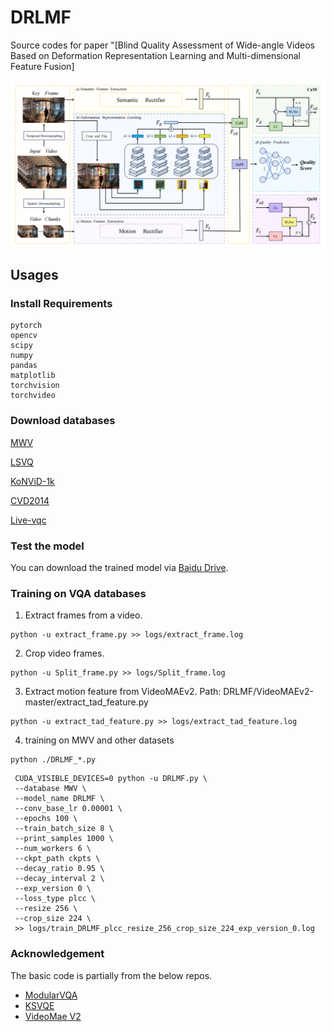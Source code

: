 # DRLMF
Source codes for paper "[Blind Quality Assessment of Wide-angle Videos Based on Deformation Representation Learning and Multi-dimensional Feature Fusion]

![image](https://github.com/BoHu90/DRLMF/blob/main/frame.png)

## Usages

### Install Requirements
```
pytorch
opencv
scipy
numpy
pandas
matplotlib
torchvision
torchvideo
```

### Download databases
[MWV](https://github.com/BoHu90/MWV)

[LSVQ](https://github.com/baidut/PatchVQ)

[KoNViD-1k](http://database.mmsp-kn.de/konvid-1k-database.html)

[CVD2014](https://qualinet.github.io/databases/video/cvd2014_video_database/)

[Live-vqc](https://live.ece.utexas.edu/research/LIVEVQC/index.html)

### Test the model
You can download the trained model via [Baidu Drive](https://pan.baidu.com/s/1oNr0UzcS3tD5SJTksTij1Q?pwd=0421).

### Training on VQA databases

1. Extract frames from a video.
```
python -u extract_frame.py >> logs/extract_frame.log
```

2. Crop video frames.
```
python -u Split_frame.py >> logs/Split_frame.log
```

3. Extract motion feature from VideoMAEv2.
   Path: DRLMF/VideoMAEv2-master/extract_tad_feature.py
```
python -u extract_tad_feature.py >> logs/extract_tad_feature.log
```

4. training on MWV and other datasets
```
python ./DRLMF_*.py
```
```
 CUDA_VISIBLE_DEVICES=0 python -u DRLMF.py \
 --database MWV \
 --model_name DRLMF \
 --conv_base_lr 0.00001 \
 --epochs 100 \
 --train_batch_size 8 \
 --print_samples 1000 \
 --num_workers 6 \
 --ckpt_path ckpts \
 --decay_ratio 0.95 \
 --decay_interval 2 \
 --exp_version 0 \
 --loss_type plcc \
 --resize 256 \
 --crop_size 224 \
 >> logs/train_DRLMF_plcc_resize_256_crop_size_224_exp_version_0.log
```

### Acknowledgement
The basic code is partially from the below repos.
- [ModularVQA](https://github.com/winwinwenwen77/ModularBVQA)
- [KSVQE](https://lixinustc.github.io/projects/KVQ/)
- [VideoMae V2](https://github.com/OpenGVLab/VideoMAEv2)
